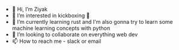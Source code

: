 - 👋 Hi, I’m Ziyak
- 👀 I’m interested in kickboxing 🤜
- 🌱 I’m currently learning rust and I'm also gonna try to learn some machine learning concepts with python
- 💞️ I’m looking to collaborate on everything web dev
- 📫 How to reach me - slack or email

<!---
ziyak-indusos/ziyak-indusos is a ✨ special ✨ repository because its `README.md` (this file) appears on your GitHub profile.
You can click the Preview link to take a look at your changes.
--->
